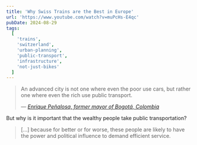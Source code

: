 ```yaml
---
title: 'Why Swiss Trains are the Best in Europe'
url: 'https://www.youtube.com/watch?v=muPcHs-E4qc'
pubDate: 2024-08-29
tags:
  [
    'trains',
    'switzerland',
    'urban-planning',
    'public-transport',
    'infrastructure',
    'not-just-bikes'
  ]
---
```


> An advanced city is not one where even the poor use cars, but rather one where even the rich use public transport.
>
> ― <cite class="small-text"><a href="https://www.youtube.com/watch?v=j3YjeARuilI">Enrique Peñalosa, former mayor of Bogotá, Colombia</a></cite>

But why is it important that the wealthy people take public transportation?

> […] because for better or for worse, these people are likely to have the power and political influence to demand efficient service.
